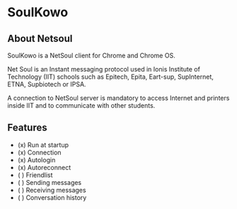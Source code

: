 SoulKowo
========

About Netsoul
-------------

SoulKowo is a NetSoul client for Chrome and Chrome OS.

Net Soul is an Instant messaging protocol used in Ionis Institute of
Technology (IIT) schools such as Epitech, Epita, Eart-sup, SupInternet,
ETNA, Supbiotech or IPSA.

A connection to NetSoul server is mandatory to access Internet and
printers inside IIT and to communicate with other students.

Features
--------

* (x) Run at startup
* (x) Connection
* (x) Autologin
* (x) Autoreconnect
* ( ) Friendlist
* ( ) Sending messages
* ( ) Receiving messages
* ( ) Conversation history